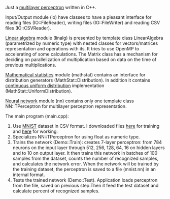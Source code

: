Just a [multilayer perceptron](https://en.wikipedia.org/wiki/Multilayer_perceptron) written in C++.

Input/Output module (io) have classes to have a pleasant interface for reading files (IO::FileReader), writing files (IO::FileWriter) and reading CSV files (IO::CSVReader).

[Linear algebra](https://en.wikipedia.org/wiki/Linear_algebra) module (linalg) is presented by template class LinearAlgebra (parametrized by numeric type) with nested classes for vectors/matrices representation and operations with its. It tries to use OpenMP to accelerating of some calculations. The Matrix class has a mechanism for deciding on parallelization of multiplication based on data on the time of previous multiplications.

[Mathematical statistics](https://en.wikipedia.org/wiki/Mathematical_statistics) module (mathstat) contains an interface for distribution generators (MathStat::Distribution). In addition it contains [continuous uniform distribution](https://en.wikipedia.org/wiki/Continuous_uniform_distribution) implementation (MathStat::UniformDistribution).

[Neural network](https://en.wikipedia.org/wiki/Neural_network) module (nn) contains only one template class NN::TPerceptron for multilayer perceptron representation.


The main program (main.cpp):

1. Use [MNIST](https://en.wikipedia.org/wiki/MNIST_database) dataset in CSV format. I downloaded files [here](https://pjreddie.com/media/files/mnist_train.csv) for training and [here](https://pjreddie.com/media/files/mnist_test.csv) for working.
2. Specializes NN::TPerceptron for using float as numeric type.
3. Trains the network (Demo::Train): creates 7-layer perceptron: from 784 neurons on the input layer through 512, 256, 128, 64, 16 on hidden layers and to 10 on output layer. It then trains this network in batches of 100 samples from the dataset, counts the number of recognized samples, and calculates the network error. When the network will be trained by the training dataset, the perceptron is saved to a file (mnist.nn) in an internal format.
4. Tests the trained network (Demo::Test). Application loads perceptron from the file, saved on previous step.Then it feed the test dataset and calculate percent of recognized samples.

